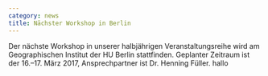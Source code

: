 ```yaml
---
category: news
title: Nächster Workshop in Berlin
---
```


Der nächste Workshop in unserer halbjährigen Veranstaltungsreihe wird am Geographischen Institut der HU Berlin stattfinden. Geplanter Zeitraum ist der 16.–17. März 2017, Ansprechpartner ist Dr. Henning Füller. hallo
